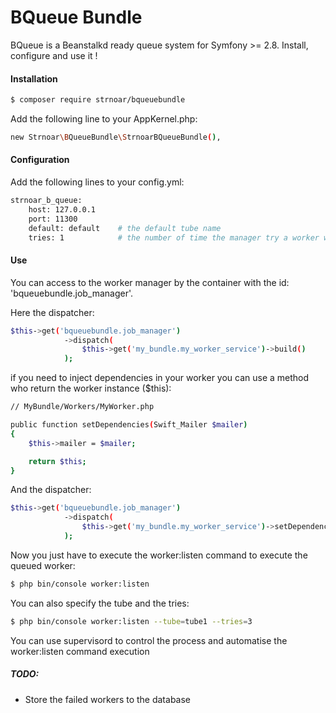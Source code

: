 
# BQueue Bundle

BQueue is a Beanstalkd ready queue system for Symfony >= 2.8. Install, configure and use it !

#### Installation

```sh
$ composer require strnoar/bqueuebundle
```

Add the following line to your AppKernel.php:
```sh
new Strnoar\BQueueBundle\StrnoarBQueueBundle(),
```

#### Configuration

Add the following lines to your config.yml:
```sh
strnoar_b_queue:
    host: 127.0.0.1
    port: 11300
    default: default    # the default tube name
    tries: 1            # the number of time the manager try a worker who failed 
```

#### Use

You can access to the worker manager by the container with the id: 'bqueuebundle.job_manager'.

Here the dispatcher:


```sh
$this->get('bqueuebundle.job_manager')
            ->dispatch(
                $this->get('my_bundle.my_worker_service')->build()
            );
```

if you need to inject dependencies in your worker you can use a method who return the worker instance ($this):

```sh
// MyBundle/Workers/MyWorker.php

public function setDependencies(Swift_Mailer $mailer)
{
    $this->mailer = $mailer;

    return $this;
}
```

And the dispatcher:

```sh
$this->get('bqueuebundle.job_manager')
            ->dispatch(
                $this->get('my_bundle.my_worker_service')->setDependencies($this->get('mailer'))->build()
            );
```

Now you just have to execute the worker:listen command to execute the queued worker:

```sh
$ php bin/console worker:listen
```

You can also specify the tube and the tries:

```sh
$ php bin/console worker:listen --tube=tube1 --tries=3
```

You can use supervisord to control the process and automatise the worker:listen command execution


##### TODO:

- Store the failed workers to the database